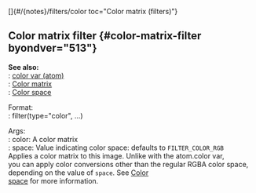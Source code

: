 []{#/{notes}/filters/color toc="Color matrix (filters)"}    
## Color matrix filter {#color-matrix-filter byondver="513"}    
**See also:**    
:   [color var (atom)](ref/atom/var/color)    
:   [Color matrix](ref/%7Bnotes%7D/color-matrix)    
:   [Color space](ref/%7B%7Bappendix%7D%7D/color-space)    
<!-- -->    
Format:    
:   filter(type=\"color\", \...)    
<!-- -->    
Args:    
:   color: A color matrix    
:   space: Value indicating color space: defaults to `FILTER_COLOR_RGB`    
Applies a color matrix to this image. Unlike with the atom.color var,    
you can apply color conversions other than the regular RGBA color space,    
depending on the value of `space`. See [Color    
space](ref/%7B%7Bappendix%7D%7D/color-space) for more information.  